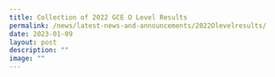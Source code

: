 ```yaml
---
title: Collection of 2022 GCE O Level Results
permalink: /news/latest-news-and-announcements/2022Olevelresults/
date: 2023-01-09
layout: post
description: ""
image: ""
---
```

